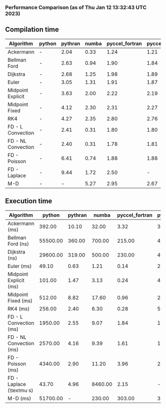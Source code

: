 ### Performance Comparison (as of Thu Jan 12 13:32:43 UTC 2023)
## Compilation time
Algorithm                 | python                    | pythran                   | numba                     | pyccel_fortran            | pyccel_c                 
------------------------- | ------------------------- | ------------------------- | ------------------------- | ------------------------- | -------------------------
Ackermann                 | -                         | 2.04                      | 0.33                      | 1.24                      | 1.21                     
Bellman Ford              | -                         | 2.63                      | 0.94                      | 1.90                      | 1.84                     
Dijkstra                  | -                         | 2.68                      | 1.25                      | 1.98                      | 1.89                     
Euler                     | -                         | 3.05                      | 1.31                      | 1.91                      | 1.87                     
Midpoint Explicit         | -                         | 3.63                      | 2.00                      | 2.22                      | 2.19                     
Midpoint Fixed            | -                         | 4.12                      | 2.30                      | 2.31                      | 2.27                     
RK4                       | -                         | 4.27                      | 2.35                      | 2.80                      | 2.76                     
FD - L Convection         | -                         | 2.41                      | 0.31                      | 1.80                      | 1.80                     
FD - NL Convection        | -                         | 2.40                      | 0.31                      | 1.78                      | 1.81                     
FD - Poisson              | -                         | 6.41                      | 0.74                      | 1.88                      | 1.88                     
FD - Laplace              | -                         | 9.44                      | 1.72                      | 2.50                      | -                        
M-D                       | -                         | -                         | 5.27                      | 2.95                      | 2.67                     

## Execution time
Algorithm                 | python                    | pythran                   | numba                     | pyccel_fortran            | pyccel_c                 
------------------------- | ------------------------- | ------------------------- | ------------------------- | ------------------------- | -------------------------
Ackermann (ms)            | 392.00                    | 10.10                     | 32.00                     | 3.32                      | 3.23                     
Bellman Ford (ns)         | 55500.00                  | 360.00                    | 700.00                    | 215.00                    | 475.00                   
Dijkstra (ns)             | 29600.00                  | 319.00                    | 500.00                    | 230.00                    | 461.00                   
Euler (ms)                | 49.10                     | 0.63                      | 1.21                      | 0.14                      | 2.60                     
Midpoint Explicit (ms)    | 101.00                    | 1.47                      | 3.13                      | 0.24                      | 4.68                     
Midpoint Fixed (ms)       | 512.00                    | 8.82                      | 17.60                     | 0.96                      | 20.20                    
RK4 (ms)                  | 256.00                    | 2.40                      | 6.30                      | 0.28                      | 5.47                     
FD - L Convection (ms)    | 1950.00                   | 2.55                      | 9.07                      | 1.84                      | 1.79                     
FD - NL Convection (ms)   | 2570.00                   | 4.16                      | 9.39                      | 1.61                      | 1.92                     
FD - Poisson (ms)         | 4340.00                   | 2.90                      | 11.20                     | 3.96                      | 2.04                     
FD - Laplace (\textmu s)  | 43.70                     | 4.96                      | 8460.00                   | 2.15                      | -                        
M-D (ms)                  | 51700.00                  | -                         | 230.00                    | 303.00                    | 302.00                   
